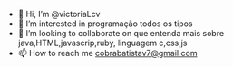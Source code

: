 - 👋 Hi, I’m @victoriaLcv
- 👀 I’m interested in programação todos os tipos
- 💞️ I’m looking to collaborate on  que entenda mais sobre  java,HTML,javascrip,ruby, linguagem c,css,js  
- 📫 How to reach me cobrabatistav7@gmail.com

<!---
victoriaLcv/victoriaLcv is a ✨ special ✨ repository because its `README.md` (this file) appears on your GitHub profile.
You can click the Preview link to take a look at your changes.
--->
